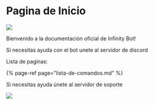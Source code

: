 # Pagina de Inicio



![](https://discordapp.com/api/guilds/724676752663773255/widget.png?style=shield)

Bienvenido a la documentación oficial de Infinity Bot!

Si necesitas ayuda con el bot unete al servidor de discord

Lista de paginas:  


{% page-ref page="lista-de-comandos.md" %}



Si necesitas ayuda únete al servidor de soporte



![](https://discordapp.com/api/guilds/724676752663773255/widget.png?style=banner2)



